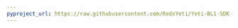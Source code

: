 ```yaml
---
pyproject_url: https://raw.githubusercontent.com/RedxYeti/Yeti-BL1-SDK-Mods/refs/heads/main/NoAimPunch/pyproject.toml
---
```

